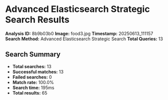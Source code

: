# Advanced Elasticsearch Strategic Search Results

**Analysis ID:** 8b9b03b0
**Image:** food3.jpg
**Timestamp:** 20250613_111157
**Search Method:** Advanced Elasticsearch Strategic Search
**Total Queries:** 13

## Search Summary

- **Total searches:** 13
- **Successful matches:** 13
- **Failed searches:** 0
- **Match rate:** 100.0%
- **Search time:** 195ms
- **Total results:** 65

